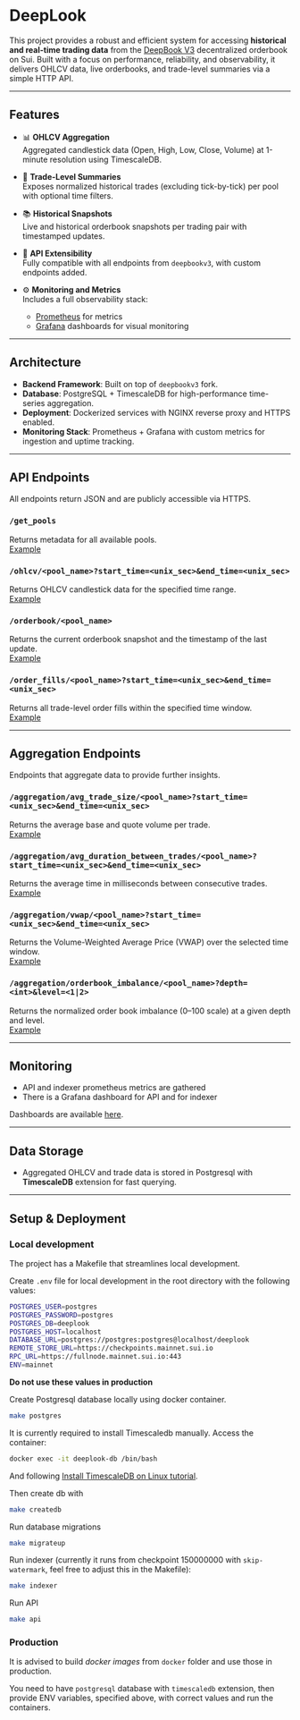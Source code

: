# DeepLook

This project provides a robust and efficient system for accessing **historical and real-time trading data** from the [DeepBook V3](https://github.com/MystenLabs/deepbookv3) decentralized orderbook on Sui. Built with a focus on performance, reliability, and observability, it delivers OHLCV data, live orderbooks, and trade-level summaries via a simple HTTP API.

---

## Features

- 📊 **OHLCV Aggregation**  
  Aggregated candlestick data (Open, High, Low, Close, Volume) at 1-minute resolution using TimescaleDB.

- 🧾 **Trade-Level Summaries**  
  Exposes normalized historical trades (excluding tick-by-tick) per pool with optional time filters.

- 📚 **Historical Snapshots**  
  Live and historical orderbook snapshots per trading pair with timestamped updates.

- 🧩 **API Extensibility**  
  Fully compatible with all endpoints from `deepbookv3`, with custom endpoints added.

- ⚙️ **Monitoring and Metrics**  
  Includes a full observability stack:
  - [Prometheus](https://prometheus.io/) for metrics
  - [Grafana](https://grafana.com/) dashboards for visual monitoring

---

## Architecture

- **Backend Framework**: Built on top of `deepbookv3` fork.
- **Database**: PostgreSQL + TimescaleDB for high-performance time-series aggregation.
- **Deployment**: Dockerized services with NGINX reverse proxy and HTTPS enabled.
- **Monitoring Stack**: Prometheus + Grafana with custom metrics for ingestion and uptime tracking.

---

## API Endpoints

All endpoints return JSON and are publicly accessible via HTTPS.

### `/get_pools`
Returns metadata for all available pools.  
[Example](https://api.sui.carmine.finance/get_pools)

### `/ohlcv/<pool_name>?start_time=<unix_sec>&end_time=<unix_sec>`
Returns OHLCV candlestick data for the specified time range.  
[Example](https://api.sui.carmine.finance/ohlcv/XBTC_USDC?start_time=1750370400&end_time=1750888800)

### `/orderbook/<pool_name>`
Returns the current orderbook snapshot and the timestamp of the last update.  
[Example](https://api.sui.carmine.finance/orderbook/TYPUS_SUI)

### `/order_fills/<pool_name>?start_time=<unix_sec>&end_time=<unix_sec>`
Returns all trade-level order fills within the specified time window.  
[Example](https://api.sui.carmine.finance/order_fills/SUI_USDC?start_time=1750866244&end_time=1750886244)

---

## Aggregation Endpoints

Endpoints that aggregate data to provide further insights.

### `/aggregation/avg_trade_size/<pool_name>?start_time=<unix_sec>&end_time=<unix_sec>`
Returns the average base and quote volume per trade.  
[Example](https://api.sui.carmine.finance/get_avg_trade_size/SUI_USDC)

### `/aggregation/avg_duration_between_trades/<pool_name>?start_time=<unix_sec>&end_time=<unix_sec>`
Returns the average time in milliseconds between consecutive trades.  
[Example](https://api.sui.carmine.finance/get_avg_duration_between_trades/SUI_USDC)

### `/aggregation/vwap/<pool_name>?start_time=<unix_sec>&end_time=<unix_sec>`
Returns the Volume-Weighted Average Price (VWAP) over the selected time window.  
[Example](https://api.sui.carmine.finance/get_vwap/SUI_USDC?start_time=1750866244&end_time=1750886244)

### `/aggregation/orderbook_imbalance/<pool_name>?depth=<int>&level=<1|2>`
Returns the normalized order book imbalance (0–100 scale) at a given depth and level.  
[Example](https://api.sui.carmine.finance/orderbook_imbalance/SUI_USDC?depth=100&level=2)

---

## Monitoring

- API and indexer prometheus metrics are gathered
- There is a Grafana dashboard for API and for indexer

Dashboards are available [here](http://deeplook.carmine.finance:3000/dashboards).

---

## Data Storage

- Aggregated OHLCV and trade data is stored in Postgresql with **TimescaleDB** extension for fast querying.

---

## Setup & Deployment

### Local development

The project has a Makefile that streamlines local development.

Create `.env` file for local development in the root directory with the following values:
```sh
POSTGRES_USER=postgres
POSTGRES_PASSWORD=postgres
POSTGRES_DB=deeplook
POSTGRES_HOST=localhost
DATABASE_URL=postgres://postgres:postgres@localhost/deeplook
REMOTE_STORE_URL=https://checkpoints.mainnet.sui.io
RPC_URL=https://fullnode.mainnet.sui.io:443
ENV=mainnet
```
**Do not use these values in production**

Create Postgresql database locally using docker container.
```sh
make postgres
```
It is currently required to install Timescaledb manually. Access the container:
```sh
docker exec -it deeplook-db /bin/bash
```
And following [Install TimescaleDB on Linux tutorial](https://docs.tigerdata.com/self-hosted/latest/install/installation-linux/#install-timescaledb-on-linux).

Then create db with
```sh
make createdb
```

Run database migrations
```sh
make migrateup
```

Run indexer (currently it runs from checkpoint 150000000 with `skip-watermark`, feel free to adjust this in the Makefile):
```sh
make indexer
```

Run API
```sh
make api
```

### Production

It is advised to build *docker images* from `docker` folder and use those in production.

You need to have `postgresql` database with `timescaledb` extension, then provide ENV variables, specified above, with correct values and run the containers.

